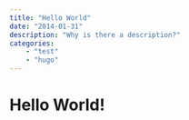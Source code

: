```yaml
---
title: "Hello World"
date: "2014-01-31"
description: "Why is there a description?"
categories:
	- "test"
	- "hugo"
---
```

# Hello World!
